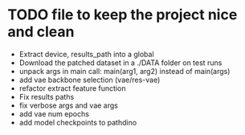 # TODO file to keep the project nice and clean

- Extract device, results_path into a global
- Download the patched dataset in a ./DATA folder on test runs
- unpack args in main call: main(arg1, arg2) instead of main(args)
- add vae backbone selection (vae/res-vae)
- refactor extract feature function
- Fix results paths
- fix verbose args and vae args
- add vae num epochs
- add model checkpoints to pathdino